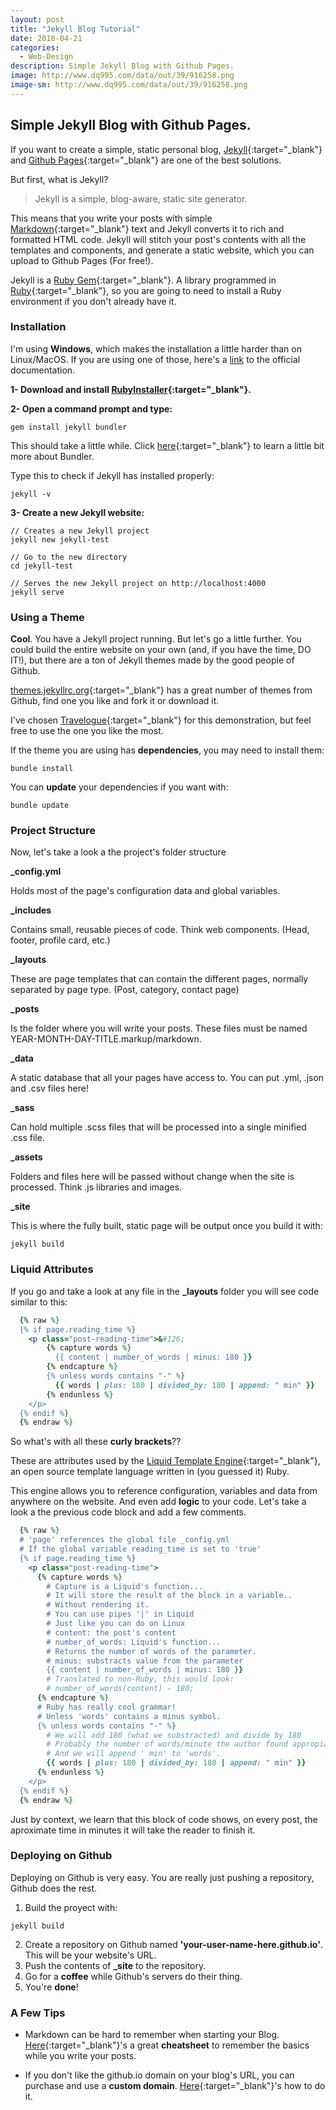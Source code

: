 ```yaml
---
layout: post
title: "Jekyll Blog Tutorial"
date: 2018-04-21
categories:
  - Web-Design
description: Simple Jekyll Blog with Github Pages.
image: http://www.dq995.com/data/out/39/916258.png
image-sm: http://www.dq995.com/data/out/39/916258.png
---
```

## Simple Jekyll Blog with Github Pages.


If you want to create a simple, static personal blog, [Jekyll](https://jekyllrb.com/){:target="_blank"} and [Github Pages](https://pages.github.com/){:target="_blank"} are one of the best solutions.

But first, what is Jekyll?
> Jekyll is a simple, blog-aware, static site generator.

This means that you write your posts with simple [Markdown](https://en.wikipedia.org/wiki/Markdown){:target="_blank"} text and Jekyll converts it to rich and formatted HTML code.
Jekyll will stitch your post's contents with all the templates and components, and generate a static website, which you can upload to Github Pages (For free!).

Jekyll is a [Ruby Gem](https://rubygems.org/){:target="_blank"}. A library programmed in [Ruby](https://www.ruby-lang.org){:target="_blank"}, so you are going to need to install a Ruby environment if you don't already have it.

### Installation

I'm using **Windows**, which makes the installation a little harder than on Linux/MacOS. If you are using one of those, here's a [link](https://jekyllrb.com/docs/installation) to the official documentation.


**1- Download and install [RubyInstaller](https://rubyinstaller.org/downloads/){:target="_blank"}.**

**2- Open a command prompt and type:**

```shell_session
gem install jekyll bundler
```

This should take a little while. Click [here](http://bundler.io/){:target="_blank"} to learn a little bit more about Bundler.

Type this to check if Jekyll has installed properly:

```shell_session
jekyll -v
```

**3- Create a new Jekyll website:**

```shell_session
// Creates a new Jekyll project
jekyll new jekyll-test

// Go to the new directory
cd jekyll-test

// Serves the new Jekyll project on http://localhost:4000
jekyll serve
```

### Using a Theme

**Cool**. You have a Jekyll project running. But let's go a little further. You could build the entire website on your own (and, if you have the time, DO IT!), but there are a ton of Jekyll themes made by the good people of Github.

[themes.jekyllrc.org](http://themes.jekyllrc.org/){:target="_blank"} has a great number of themes from Github, find one you like and fork it or download it.

I've chosen [Travelogue](https://github.com/SalGnt/Travelogue){:target="_blank"} for this demonstration, but feel free to use the one you like the most.

If the theme you are using has **dependencies**, you may need to install them:

```shell_session
bundle install
```

You can **update** your dependencies if you want with:

```shell_session
bundle update
```

### Project Structure

Now, let's take a look a the project's folder structure


<i class="fa fa-file-code-o" aria-hidden="true"></i> **_config.yml** 

Holds most of the page's configuration data and global variables.

<i class="fa fa-folder"></i> **_includes** 

Contains small, reusable pieces of code. Think web components. (Head, footer, profile card, etc.)

<i class="fa fa-folder"></i> **_layouts** 

These are page templates that can contain the different pages, normally separated by page type. (Post, category, contact page)

<i class="fa fa-folder"></i> **_posts** 

Is the folder where you will write your posts. These files must be named YEAR-MONTH-DAY-TITLE.markup/markdown.

<i class="fa fa-folder"></i> **_data** 

A static database that all your pages have access to. You can put .yml, .json and .csv files here!

<i class="fa fa-folder"></i> **_sass** 

Can hold multiple .scss files that will be processed into a single minified .css file.

<i class="fa fa-folder"></i> **_assets** 

Folders and files here will be passed without change when the site is processed. Think .js libraries and images.

<i class="fa fa-folder"></i> **_site** 

This is where the fully built, static page will be output once you build it with:

```shell_session
jekyll build
```

### Liquid Attributes

If you go and take a look at any file in the **_layouts** folder you will see code similar to this:

```ruby
  {% raw %}
  {% if page.reading_time %}
    <p class="post-reading-time">&#126;
        {% capture words %}
          {{ content | number_of_words | minus: 180 }}
        {% endcapture %}
        {% unless words contains "-" %}
          {{ words | plus: 180 | divided_by: 180 | append: " min" }}
        {% endunless %}
    </p>
  {% endif %}
  {% endraw %}
```

So what's with all these **curly brackets**??

These are attributes used by the [Liquid Template Engine](http://shopify.github.io/liquid/){:target="_blank"}, an open source template language written in (you guessed it) Ruby.

This engine allows you to reference configuration, variables and data from anywhere on the website. And even add **logic** to your code.
Let's take a look a the previous code block and add a few comments.

```ruby
  {% raw %}
  # 'page' references the global file _config.yml
  # If the global variable reading_time is set to 'true'
  {% if page.reading_time %}
    <p class="post-reading-time">
      {% capture words %}
        # Capture is a Liquid's function...
        # It will store the result of the block in a variable..
        # Without rendering it.
        # You can use pipes '|' in Liquid
        # Just like you can do on Linux
        # content: the post's content
        # number_of_words: Liquid's function...
        # Returns the number of words of the parameter.
        # minus: substracts value from the parameter
        {{ content | number_of_words | minus: 180 }}
        # Translated to non-Ruby, this would look:
        # number_of_words(content) - 180;
      {% endcapture %}
      # Ruby has really cool grammar!
      # Unless 'words' contains a minus symbol.
      {% unless words contains "-" %}
        # We will add 180 (what we substracted) and divide by 180
        # Probably the number of words/minute the author found appropiate.
        # And we will append ' min' to 'words'.
        {{ words | plus: 180 | divided_by: 180 | append: " min" }}
      {% endunless %}
    </p>
  {% endif %}
  {% endraw %}
```

Just by context, we learn that this block of code shows, on every post, the aproximate time in minutes it will take the reader to finish it.

### Deploying on Github

Deploying on Github is very easy. You are really just pushing a repository, Github does the rest.

1. Build the proyect with:
```shell_session
jekyll build
```
2. Create a repository on Github named **'your-user-name-here.github.io'**. This will be your website's URL.
3. Push the contents of **_site** to the repository.
4. Go for a **coffee** while Github's servers do their thing.
5. You're **done**!


### A Few Tips

* Markdown can be hard to remember when starting your Blog. [Here](https://github.com/adam-p/markdown-here/wiki/Markdown-Cheatsheet){:target="_blank"}'s a great **cheatsheet** to remember the basics while you write your posts.

* If you don't like the github.io domain on your blog's URL, you can purchase and use a **custom domain**. [Here](https://help.github.com/articles/using-a-custom-domain-with-github-pages/){:target="_blank"}'s how to do it.